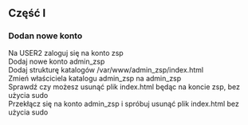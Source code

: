 #

## Część I
### Dodan nowe konto
Na USER2 zaloguj się na konto zsp  
Dodaj nowe konto admin_zsp  
Dodaj strukturę katalogów /var/www/admin_zsp/index.html  
Zmień właściciela katalogu admin_zsp na admin_zsp  
Sprawdź czy możesz usunąć plik index.html będąc na koncie zsp, bez użycia sudo  
Przekłącz się na konto admin_zsp i spróbuj usunąć plik index.html bez użycia sudo  
